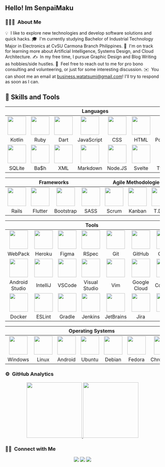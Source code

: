 ## Hello! Im SenpaiMaku 

<!-- ## 👋 &nbsp;Hey there! I'm Aditya -->

### 👨🏻‍💻 &nbsp;About Me

💡 &nbsp;I like to explore new technologies and develop software solutions and quick hacks.
🎓 &nbsp;I'm currently studying Bachelor of Industrial Technology Major in Electronics at CvSU Carmona Branch Philippines.
🌱 &nbsp;I'm on track for learning more about Artificial Intelligence, Systems Design, and Cloud Architecture.
✍️ &nbsp;In my free time, I pursue Graphic Design and Blog Writing as hobbies/side hustles.
💬 &nbsp;Feel free to reach out to me for pro bono consulting and volunteering, or just for some interesting discussion.
✉️ &nbsp;You can shoot me an email at business.watatsumi@gmail.com! I'll try to respond as soon as I can.

## :wrench:  Skills and Tools
<div align="center">
<table>
  <thead>
    <tr>
      <th colspan="7">Languages</th>
    </tr>
  </thead>
  <tr> <td align="center" width=110> <img height=60 src="https://cdn.jsdelivr.net/gh/devicons/devicon/icons/kotlin/kotlin-original.svg"/> </td><td align="center" width=110> <img height=60 src="https://cdn.jsdelivr.net/gh/devicons/devicon/icons/ruby/ruby-original.svg"/> </td><td align="center" width=110> <img height=60 src="https://cdn.jsdelivr.net/gh/devicons/devicon/icons/dart/dart-original.svg"/> </td><td align="center" width=110> <img height=60 src="https://cdn.jsdelivr.net/gh/devicons/devicon/icons/javascript/javascript-plain.svg"/> </td><td align="center" width=110> <img height=60 src="https://cdn.jsdelivr.net/gh/devicons/devicon/icons/css3/css3-original.svg"/> </td><td align="center" width=110> <img height=60 src="https://cdn.jsdelivr.net/gh/devicons/devicon/icons/html5/html5-original.svg"/> </td><td align="center" width=110> <img height=60 src="https://cdn.jsdelivr.net/gh/devicons/devicon/icons/postgresql/postgresql-original.svg"/> </td></tr><tr> <td align="center" width=110>Kotlin</td><td align="center" width=110>Ruby</td><td align="center" width=110>Dart</td><td align="center" width=110>JavaScript</td><td align="center" width=110>CSS</td><td align="center" width=110>HTML</td><td align="center" width=110>PostgreSQL</td></tr><tr><td align="center" width=110> <img height=60 src="https://cdn.jsdelivr.net/gh/devicons/devicon/icons/sqlite/sqlite-original.svg"/> </td><td align="center" width=110> <img height=60 src="https://cdn.jsdelivr.net/gh/devicons/devicon/icons/bash/bash-original.svg"/> </td><td align="center" width=110> <img width=60 src="https://user-images.githubusercontent.com/27622683/192120006-9901e9c3-7567-4c2b-85b9-b414dc8445cb.png"/> </td><td align="center" width=110> <img height=60 src="https://cdn.jsdelivr.net/gh/devicons/devicon/icons/markdown/markdown-original.svg"/> </td><td align="center" width=110> <img height=60 src="https://cdn.jsdelivr.net/gh/devicons/devicon/icons/nodejs/nodejs-original.svg"/> </td><td align="center" width=110> <img height=60 src="https://cdn.jsdelivr.net/gh/devicons/devicon/icons/svelte/svelte-original.svg"/> </td><td align="center" width=110> <img height=60 src="https://cdn.jsdelivr.net/gh/devicons/devicon/icons/typescript/typescript-original.svg"/> </td><tr> <td align="center" width=110>SQLite</td><td align="center" width=110>Ba$h</td><td align="center" width=110>XML</td><td align="center" width=110>Markdown</td><td align="center" width=110>Node.JS</td><td align="center" width=110>Svelte</td><td align="center" width=110>Typescript</td></tr>
 </table>

 <table>
    <thead>
    <tr>
      <th colspan="4">Frameworks</th>
      <th colspan="3">Agile Methodologies</th>
    </tr>
  </thead>
   <tr>
    <td align="center" width=110><img height=60 src="https://cdn.jsdelivr.net/gh/devicons/devicon/icons/rails/rails-original-wordmark.svg"/> </td><td align="center" width=110> <img height=60 src="https://cdn.jsdelivr.net/gh/devicons/devicon/icons/flutter/flutter-original.svg"/> </td><td align="center" width=110> <img height=60 src="https://cdn.jsdelivr.net/gh/devicons/devicon/icons/bootstrap/bootstrap-original.svg"/> </td><td align="center" width=110> <img height=60 src="https://cdn.jsdelivr.net/gh/devicons/devicon/icons/sass/sass-original.svg"/> </td><td align="center" width=110><img width=60 src="https://user-images.githubusercontent.com/27622683/192119071-da8aff75-02b1-4c6d-8232-507b9454cd49.png"/></td><td align="center" width=110><img width=60 src="https://user-images.githubusercontent.com/27622683/192119213-9a958b20-d3ba-460e-935f-dccb6a3de7e6.png"/></td><td align="center" width=110><img width=60 src="https://user-images.githubusercontent.com/27622683/192119394-0284fdfc-3ad2-460c-8b57-5ed13a2cbfc0.png"/></td><tr align="center"> <td align="center" width=110>Rails</td><td align="center" width=110>Flutter</td><td align="center" width=110>Bootstrap</td><td align="center" width=110>SASS</td><td align="center" width=110>Scrum</td><td align="center" width=110>Kanban</td><td align="center" width=110>T.D.D.</td></tr>
  </tr>
 </table>
 <table>
   <thead>
   <tr>
     <th colspan="7">Tools</th>
    </tr>
  </thead>
  <tr>
    <td align="center" width=110><img height=60 src="https://cdn.jsdelivr.net/gh/devicons/devicon/icons/webpack/webpack-original.svg"/> </td><td align="center" width=110> <img height=60 src="https://cdn.jsdelivr.net/gh/devicons/devicon/icons/heroku/heroku-original.svg"/> </td><td align="center" width=110> <img height=60 src="https://cdn.jsdelivr.net/gh/devicons/devicon/icons/figma/figma-original.svg"/> </td><td align="center" width=110> <img height=60 src="https://cdn.jsdelivr.net/gh/devicons/devicon/icons/rspec/rspec-original.svg"/> </td><td align="center" width=110> <img height=60 src="https://cdn.jsdelivr.net/gh/devicons/devicon/icons/git/git-original.svg"/> </td><td align="center" width=110> <img height=60 src="https://cdn.jsdelivr.net/gh/devicons/devicon/icons/github/github-original.svg"/> </td><td align="center" width=110> <img height=60 src="https://cdn.jsdelivr.net/gh/devicons/devicon/icons/gitlab/gitlab-original.svg"/> </td></tr><tr> <td align="center" width=110>WebPack</td><td align="center" width=110>Heroku</td><td align="center" width=110>Figma</td><td align="center" width=110>RSpec</td><td align="center" width=110>Git</td><td align="center" width=110>GitHub</td><td align="center" width=110>GitLab</td></tr><tr><td align="center" width=110> <img height=60 src="https://cdn.jsdelivr.net/gh/devicons/devicon/icons/androidstudio/androidstudio-original.svg"/> </td><td align="center" width=110> <img height=60 src="https://cdn.jsdelivr.net/gh/devicons/devicon/icons/intellij/intellij-original.svg"/> </td><td align="center" width=110> <img height=60 src="https://cdn.jsdelivr.net/gh/devicons/devicon/icons/vscode/vscode-original.svg"/> </td><td align="center" width=110> <img height=60 src="https://cdn.jsdelivr.net/gh/devicons/devicon/icons/visualstudio/visualstudio-plain.svg"/> </td><td align="center" width=110> <img height=60 src="https://cdn.jsdelivr.net/gh/devicons/devicon/icons/vim/vim-original.svg"/> </td> <td align="center" width=110> <img height=60 src="https://cdn.jsdelivr.net/gh/devicons/devicon/icons/googlecloud/googlecloud-original.svg"/> </td> <td align="center" width=110> <img height=60 src="https://cdn.jsdelivr.net/gh/devicons/devicon/icons/codepen/codepen-plain.svg"/> </td></tr><tr> <td align="center" width=110>Android Studio</td><td align="center" width=110>IntelliJ</td><td align="center" width=110>VSCode</td><td align="center" width=110>Visual Studio</td><td align="center" width=110>Vim</td><td align="center" width=110>Google Cloud</td><td align="center" width=110>CodePen</td></tr><tr><td align="center" width=110> <img height=60 src="https://cdn.jsdelivr.net/gh/devicons/devicon/icons/docker/docker-original.svg"/> </td><td align="center" width=110> <img height=60 src="https://cdn.jsdelivr.net/gh/devicons/devicon/icons/eslint/eslint-original.svg"/> </td><td align="center" width=110> <img height=60 src="https://cdn.jsdelivr.net/gh/devicons/devicon/icons/gradle/gradle-plain.svg"/> </td><td align="center" width=110> <img height=60 src="https://cdn.jsdelivr.net/gh/devicons/devicon/icons/jenkins/jenkins-line.svg"/> </td><td align="center" width=110> <img height=60 src="https://cdn.jsdelivr.net/gh/devicons/devicon/icons/jetbrains/jetbrains-original.svg"/> </td><td align="center" width=110> <img height=60 src="https://cdn.jsdelivr.net/gh/devicons/devicon/icons/jira/jira-original.svg"/> </td><td align="center" width=110> <img height=60 src="https://cdn.jsdelivr.net/gh/devicons/devicon/icons/yarn/yarn-original.svg"/></td></tr><tr> <td align="center" width=110>Docker</td><td align="center" width=110>ESLint</td><td align="center" width=110>Gradle</td><td align="center" width=110>Jenkins</td><td align="center" width=110>JetBrains</td><td align="center" width=110>Jira</td><td align="center" width=110>Yarn</td></tr>
</table>
 <table>
    <thead>
    <tr>
      <th colspan="7">Operating Systems</th>
    </tr>
  </thead>
   <tr>
    <td align="center" width=110><img height=60 src="https://cdn.jsdelivr.net/gh/devicons/devicon/icons/windows8/windows8-original.svg"/> </td><td align="center" width=110> <img height=60 src="https://cdn.jsdelivr.net/gh/devicons/devicon/icons/linux/linux-original.svg"/> </td><td align="center" width=110> <img height=60 src="https://cdn.jsdelivr.net/gh/devicons/devicon/icons/android/android-original.svg"/> </td><td align="center" width=110> <img height=60 src="https://cdn.jsdelivr.net/gh/devicons/devicon/icons/ubuntu/ubuntu-plain.svg"/> </td><td align="center" width=110> <img height=60 src="https://cdn.jsdelivr.net/gh/devicons/devicon/icons/debian/debian-plain.svg"/> </td><td align="center" width=110> <img height=60 src="https://cdn.jsdelivr.net/gh/devicons/devicon/icons/fedora/fedora-plain.svg"/> </td><td align="center" width=110> <img height=60 src="https://cdn.jsdelivr.net/gh/devicons/devicon/icons/chrome/chrome-original.svg"/> </td></tr><tr> <td align="center" width=110>Windows</td><td align="center" width=110>Linux</td><td align="center" width=110>Android</td><td align="center" width=110>Ubuntu</td><td align="center" width=110>Debian</td><td align="center" width=110>Fedora</td><td align="center" width=110>ChromeOS</td></tr>
 </table>
</div>


### ⚙️ &nbsp;GitHub Analytics

<p align="center">
<a href="https://github.com/AVS1508">
  <img height="180em" src="https://github-readme-stats-eight-theta.vercel.app/api?username=AVS1508&show_icons=true&theme=algolia&include_all_commits=true&count_private=true"/>
  <img height="180em" src="https://github-readme-stats-eight-theta.vercel.app/api/top-langs/?username=AVS1508&layout=compact&langs_count=8&theme=algolia"/>
</a>
</p>

### 🤝🏻 &nbsp;Connect with Me

<p align="center">
<a href="mailto:business.watatsumi@gmail.com"><img src="https://img.shields.io/badge/-business.watatsumi@gmail.com-D14836?style=flat&logo=Gmail&logoColor=white"/></a>
<a href="https://instagram.com/marcpelobello15"><img src="https://img.shields.io/badge/-@marcpelobello15-E4405F?style=flat&logo=Instagram&logoColor=white"/></a>
<a href="https://facebook.com/marcpelobello15"><img src="https://img.shields.io/badge/-@marcpelobello15-1877F2?style=flat&logo=Facebook&logoColor=white"/></a>
</p>

